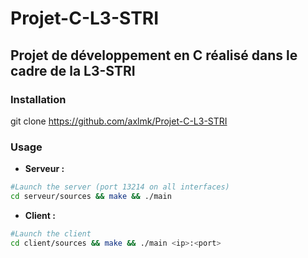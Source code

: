 # Projet-C-L3-STRI

## Projet de développement en C réalisé dans le cadre de la L3-STRI

### Installation

git clone https://github.com/axlmk/Projet-C-L3-STRI

### Usage
* **Serveur :**
```bash
#Launch the server (port 13214 on all interfaces)
cd serveur/sources && make && ./main
```
* **Client :**
```bash
#Launch the client
cd client/sources && make && ./main <ip>:<port>
```
